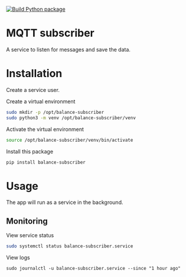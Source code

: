 [![Build Python package](https://github.com/IoT-balance-project/balance-mqtt-subscriber/actions/workflows/python-package.yaml/badge.svg)](https://github.com/IoT-balance-project/balance-mqtt-subscriber/actions/workflows/python-package.yaml)

# MQTT subscriber

A service to listen for messages and save the data.

# Installation

Create a service user.

Create a virtual environment

```bash
sudo mkdir -p /opt/balance-subscriber
sudo python3 -m venv /opt/balance-subscriber/venv
```

Activate the virtual environment

```bash
source /opt/balance-subscriber/venv/bin/activate
```

Install this package

```bash
pip install balance-subscriber
```

# Usage

The app will run as a service in the background.

## Monitoring

View service status

```bash
sudo systemctl status balance-subscriber.service
```

View logs

```
sudo journalctl -u balance-subscriber.service --since "1 hour ago"
```
